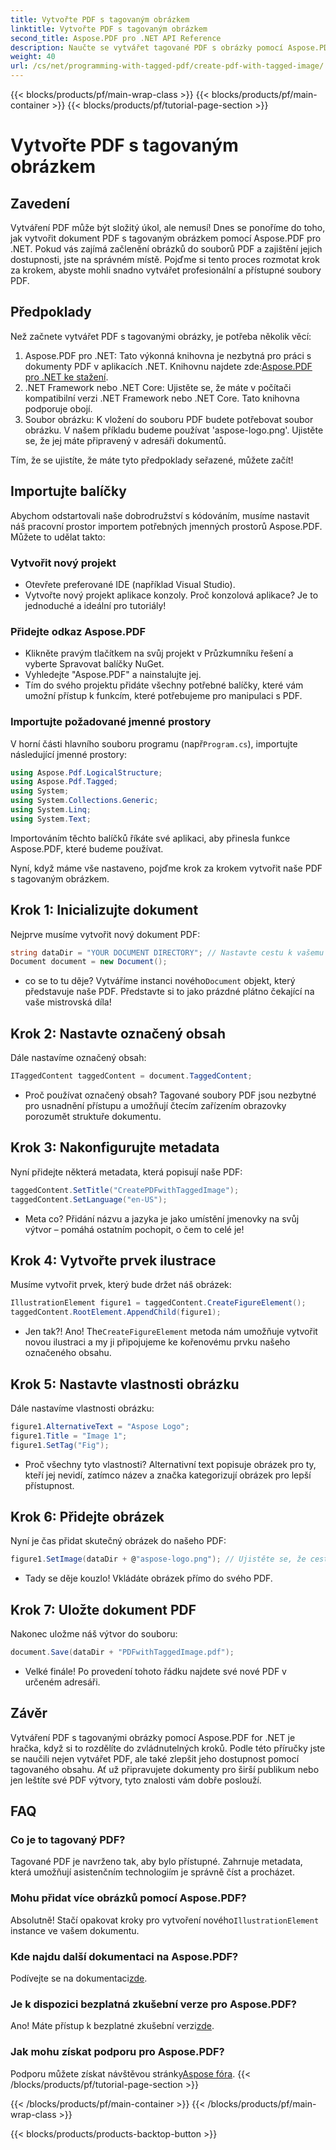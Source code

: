 ```yaml
---
title: Vytvořte PDF s tagovaným obrázkem
linktitle: Vytvořte PDF s tagovaným obrázkem
second_title: Aspose.PDF pro .NET API Reference
description: Naučte se vytvářet tagované PDF s obrázky pomocí Aspose.PDF pro .NET. Postupujte podle našeho podrobného průvodce pro snadnou a profesionální tvorbu dokumentů.
weight: 40
url: /cs/net/programming-with-tagged-pdf/create-pdf-with-tagged-image/
---
```


{{< blocks/products/pf/main-wrap-class >}}
{{< blocks/products/pf/main-container >}}
{{< blocks/products/pf/tutorial-page-section >}}

# Vytvořte PDF s tagovaným obrázkem

## Zavedení

Vytváření PDF může být složitý úkol, ale nemusí! Dnes se ponoříme do toho, jak vytvořit dokument PDF s tagovaným obrázkem pomocí Aspose.PDF pro .NET. Pokud vás zajímá začlenění obrázků do souborů PDF a zajištění jejich dostupnosti, jste na správném místě. Pojďme si tento proces rozmotat krok za krokem, abyste mohli snadno vytvářet profesionální a přístupné soubory PDF.

## Předpoklady

Než začnete vytvářet PDF s tagovanými obrázky, je potřeba několik věcí:

1. Aspose.PDF pro .NET: Tato výkonná knihovna je nezbytná pro práci s dokumenty PDF v aplikacích .NET. Knihovnu najdete zde:[Aspose.PDF pro .NET ke stažení](https://releases.aspose.com/pdf/net/).
2. .NET Framework nebo .NET Core: Ujistěte se, že máte v počítači kompatibilní verzi .NET Framework nebo .NET Core. Tato knihovna podporuje obojí.
3. Soubor obrázku: K vložení do souboru PDF budete potřebovat soubor obrázku. V našem příkladu budeme používat 'aspose-logo.png'. Ujistěte se, že jej máte připravený v adresáři dokumentů. 

Tím, že se ujistíte, že máte tyto předpoklady seřazené, můžete začít!

## Importujte balíčky

Abychom odstartovali naše dobrodružství s kódováním, musíme nastavit náš pracovní prostor importem potřebných jmenných prostorů Aspose.PDF. Můžete to udělat takto:

### Vytvořit nový projekt

- Otevřete preferované IDE (například Visual Studio).
- Vytvořte nový projekt aplikace konzoly. Proč konzolová aplikace? Je to jednoduché a ideální pro tutoriály!

### Přidejte odkaz Aspose.PDF

- Klikněte pravým tlačítkem na svůj projekt v Průzkumníku řešení a vyberte Spravovat balíčky NuGet.
- Vyhledejte "Aspose.PDF" a nainstalujte jej. 
- Tím do svého projektu přidáte všechny potřebné balíčky, které vám umožní přístup k funkcím, které potřebujeme pro manipulaci s PDF.

### Importujte požadované jmenné prostory

 V horní části hlavního souboru programu (např`Program.cs`), importujte následující jmenné prostory:

```csharp
using Aspose.Pdf.LogicalStructure;
using Aspose.Pdf.Tagged;
using System;
using System.Collections.Generic;
using System.Linq;
using System.Text;
```

Importováním těchto balíčků říkáte své aplikaci, aby přinesla funkce Aspose.PDF, které budeme používat.

Nyní, když máme vše nastaveno, pojďme krok za krokem vytvořit naše PDF s tagovaným obrázkem.

## Krok 1: Inicializujte dokument

Nejprve musíme vytvořit nový dokument PDF:

```csharp
string dataDir = "YOUR DOCUMENT DIRECTORY"; // Nastavte cestu k vašemu adresáři
Document document = new Document();
```

-  co se to tu děje? Vytváříme instanci nového`Document` objekt, který představuje naše PDF. Představte si to jako prázdné plátno čekající na vaše mistrovská díla!

## Krok 2: Nastavte označený obsah

Dále nastavíme označený obsah:

```csharp
ITaggedContent taggedContent = document.TaggedContent;
```

- Proč používat označený obsah? Tagované soubory PDF jsou nezbytné pro usnadnění přístupu a umožňují čtecím zařízením obrazovky porozumět struktuře dokumentu.

## Krok 3: Nakonfigurujte metadata

Nyní přidejte některá metadata, která popisují naše PDF:

```csharp
taggedContent.SetTitle("CreatePDFwithTaggedImage");
taggedContent.SetLanguage("en-US");
```

- Meta co? Přidání názvu a jazyka je jako umístění jmenovky na svůj výtvor – pomáhá ostatním pochopit, o čem to celé je!

## Krok 4: Vytvořte prvek ilustrace

Musíme vytvořit prvek, který bude držet náš obrázek:

```csharp
IllustrationElement figure1 = taggedContent.CreateFigureElement();
taggedContent.RootElement.AppendChild(figure1);
```

-  Jen tak?! Ano! The`CreateFigureElement` metoda nám umožňuje vytvořit novou ilustraci a my ji připojujeme ke kořenovému prvku našeho označeného obsahu.

## Krok 5: Nastavte vlastnosti obrázku

Dále nastavíme vlastnosti obrázku:

```csharp
figure1.AlternativeText = "Aspose Logo";
figure1.Title = "Image 1";
figure1.SetTag("Fig");
```

- Proč všechny tyto vlastnosti? Alternativní text popisuje obrázek pro ty, kteří jej nevidí, zatímco název a značka kategorizují obrázek pro lepší přístupnost.

## Krok 6: Přidejte obrázek

Nyní je čas přidat skutečný obrázek do našeho PDF:

```csharp
figure1.SetImage(dataDir + @"aspose-logo.png"); // Ujistěte se, že cesta k obrázku je správná!
```

- Tady se děje kouzlo! Vkládáte obrázek přímo do svého PDF. 

## Krok 7: Uložte dokument PDF

Nakonec uložme náš výtvor do souboru:

```csharp
document.Save(dataDir + "PDFwithTaggedImage.pdf");
```

- Velké finále! Po provedení tohoto řádku najdete své nové PDF v určeném adresáři.

## Závěr

Vytváření PDF s tagovanými obrázky pomocí Aspose.PDF for .NET je hračka, když si to rozdělíte do zvládnutelných kroků. Podle této příručky jste se naučili nejen vytvářet PDF, ale také zlepšit jeho dostupnost pomocí tagovaného obsahu. Ať už připravujete dokumenty pro širší publikum nebo jen leštíte své PDF výtvory, tyto znalosti vám dobře poslouží.

## FAQ

### Co je to tagovaný PDF?
Tagované PDF je navrženo tak, aby bylo přístupné. Zahrnuje metadata, která umožňují asistenčním technologiím je správně číst a procházet.

### Mohu přidat více obrázků pomocí Aspose.PDF?
 Absolutně! Stačí opakovat kroky pro vytvoření nového`IllustrationElement` instance ve vašem dokumentu.

### Kde najdu další dokumentaci na Aspose.PDF?
 Podívejte se na dokumentaci[zde](https://reference.aspose.com/pdf/net/).

### Je k dispozici bezplatná zkušební verze pro Aspose.PDF?
 Ano! Máte přístup k bezplatné zkušební verzi[zde](https://releases.aspose.com/).

### Jak mohu získat podporu pro Aspose.PDF?
 Podporu můžete získat návštěvou stránky[Aspose fóra](https://forum.aspose.com/c/pdf/10).
{{< /blocks/products/pf/tutorial-page-section >}}

{{< /blocks/products/pf/main-container >}}
{{< /blocks/products/pf/main-wrap-class >}}

{{< blocks/products/products-backtop-button >}}
